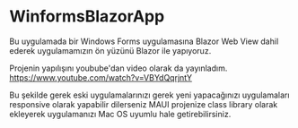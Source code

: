 # WinformsBlazorApp


Bu uygulamada bir Windows Forms uygulamasına Blazor Web View dahil ederek uygulamamızın ön yüzünü Blazor ile yapıyoruz. 

Projenin yapılışını youbube'dan video olarak da yayınladım. https://www.youtube.com/watch?v=VBYdQqrjntY

Bu şekilde gerek eski uygulamalarınızı gerek yeni yapacağınızı uygulamaları responsive olarak yapabilir dilerseniz MAUI projenize class library olarak ekleyerek uygulamanızı Mac OS uyumlu hale getirebilirsiniz.
